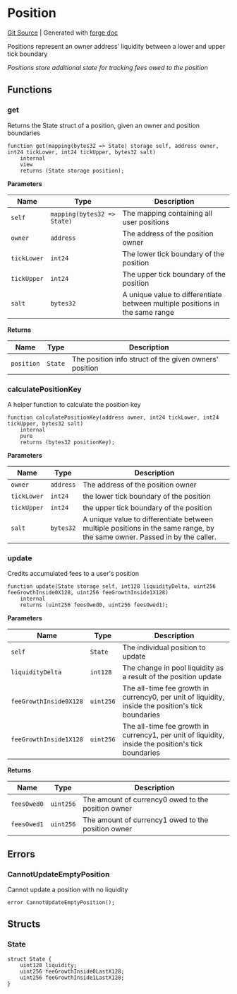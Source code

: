 # Position
[Git Source](https://github.com/uniswap/v4-core/blob/1141642f8ba4665a50660886a8a8401526677045/src/libraries/Position.sol)
| Generated with [forge doc](https://book.getfoundry.sh/reference/forge/forge-doc)

Positions represent an owner address' liquidity between a lower and upper tick boundary

*Positions store additional state for tracking fees owed to the position*


## Functions
### get

Returns the State struct of a position, given an owner and position boundaries


```solidity
function get(mapping(bytes32 => State) storage self, address owner, int24 tickLower, int24 tickUpper, bytes32 salt)
    internal
    view
    returns (State storage position);
```
**Parameters**

|Name|Type|Description|
|----|----|-----------|
|`self`|`mapping(bytes32 => State)`|The mapping containing all user positions|
|`owner`|`address`|The address of the position owner|
|`tickLower`|`int24`|The lower tick boundary of the position|
|`tickUpper`|`int24`|The upper tick boundary of the position|
|`salt`|`bytes32`|A unique value to differentiate between multiple positions in the same range|

**Returns**

|Name|Type|Description|
|----|----|-----------|
|`position`|`State`|The position info struct of the given owners' position|


### calculatePositionKey

A helper function to calculate the position key


```solidity
function calculatePositionKey(address owner, int24 tickLower, int24 tickUpper, bytes32 salt)
    internal
    pure
    returns (bytes32 positionKey);
```
**Parameters**

|Name|Type|Description|
|----|----|-----------|
|`owner`|`address`|The address of the position owner|
|`tickLower`|`int24`|the lower tick boundary of the position|
|`tickUpper`|`int24`|the upper tick boundary of the position|
|`salt`|`bytes32`|A unique value to differentiate between multiple positions in the same range, by the same owner. Passed in by the caller.|


### update

Credits accumulated fees to a user's position


```solidity
function update(State storage self, int128 liquidityDelta, uint256 feeGrowthInside0X128, uint256 feeGrowthInside1X128)
    internal
    returns (uint256 feesOwed0, uint256 feesOwed1);
```
**Parameters**

|Name|Type|Description|
|----|----|-----------|
|`self`|`State`|The individual position to update|
|`liquidityDelta`|`int128`|The change in pool liquidity as a result of the position update|
|`feeGrowthInside0X128`|`uint256`|The all-time fee growth in currency0, per unit of liquidity, inside the position's tick boundaries|
|`feeGrowthInside1X128`|`uint256`|The all-time fee growth in currency1, per unit of liquidity, inside the position's tick boundaries|

**Returns**

|Name|Type|Description|
|----|----|-----------|
|`feesOwed0`|`uint256`|The amount of currency0 owed to the position owner|
|`feesOwed1`|`uint256`|The amount of currency1 owed to the position owner|


## Errors
### CannotUpdateEmptyPosition
Cannot update a position with no liquidity


```solidity
error CannotUpdateEmptyPosition();
```

## Structs
### State

```solidity
struct State {
    uint128 liquidity;
    uint256 feeGrowthInside0LastX128;
    uint256 feeGrowthInside1LastX128;
}
```

